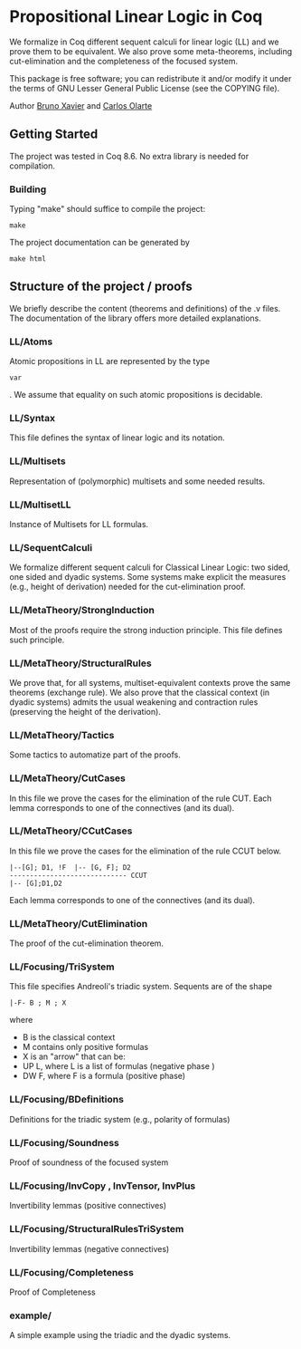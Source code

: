 
# Propositional Linear Logic in Coq

We formalize in Coq different sequent calculi for linear logic (LL) and we prove them to be equivalent. We also prove some meta-theorems, including cut-elimination and the completeness of the focused system. 

This package is free software; you can redistribute it and/or modify it under the terms of GNU Lesser General Public License (see the COPYING file). 

Author  <a href="mailto: bruno_xavier86@yahoo.com.br">Bruno Xavier</a>
and <a href="mailto:carlos.olarte@gmail.com"> Carlos Olarte</a>


## Getting Started

The project was tested in Coq 8.6. No extra library is needed for compilation. 

### Building 

Typing "make" should suffice to compile the project:

```
make
```

The project documentation can be generated by

```
make html
```


## Structure of the project / proofs

We briefly describe the content (theorems and definitions) of the .v files. The documentation of the library offers more detailed explanations. 


### LL/Atoms
Atomic propositions in LL are represented by the type 
```
var
```
. We assume that equality on such atomic propositions is decidable. 

### LL/Syntax
This file defines the syntax of linear logic and its notation.  

### LL/Multisets
Representation of (polymorphic) multisets and some needed results.

### LL/MultisetLL
Instance of Multisets for LL formulas.

### LL/SequentCalculi
We formalize different sequent calculi for Classical Linear Logic: two sided, one sided and dyadic systems. Some systems make explicit the measures (e.g., height of derivation) needed for the cut-elimination proof. 


### LL/MetaTheory/StrongInduction
Most of the proofs require the strong induction principle. This file defines such principle. 

### LL/MetaTheory/StructuralRules
We prove that, for all systems, multiset-equivalent contexts prove the same theorems (exchange rule). We also prove that the classical context (in dyadic systems) admits the usual weakening and contraction rules (preserving the height of the derivation). 

### LL/MetaTheory/Tactics
Some tactics to automatize part of the proofs. 

### LL/MetaTheory/CutCases
In this file we prove the cases for the elimination of the rule CUT. Each lemma corresponds to one of the connectives (and its dual). 

### LL/MetaTheory/CCutCases
In this file we prove the cases for the elimination of the rule CCUT below. 

```
|--[G]; D1, !F  |-- [G, F]; D2
----------------------------- CCUT
|-- [G];D1,D2
```

 Each lemma corresponds to one of the connectives (and its dual). 

### LL/MetaTheory/CutElimination
The proof of the cut-elimination theorem.

### LL/Focusing/TriSystem
This file specifies Andreoli's triadic system. Sequents are of the shape
```
|-F- B ; M ; X
```

where

 - B is the classical context
 - M contains only positive formulas
 - X is an "arrow" that can be:
  - UP L, where L is a list of formulas (negative phase )
  - DW F, where F is a formula (positive phase)

  
### LL/Focusing/BDefinitions
Definitions for the triadic system (e.g., polarity of formulas)

### LL/Focusing/Soundness
Proof of soundness of the focused system

### LL/Focusing/InvCopy , InvTensor, InvPlus
Invertibility lemmas (positive connectives)

### LL/Focusing/StructuralRulesTriSystem
Invertibility lemmas (negative connectives)

### LL/Focusing/Completeness
Proof of Completeness

### example/
A simple example using the triadic and the dyadic systems. 

